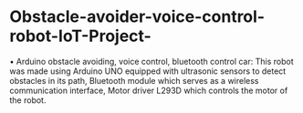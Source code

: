 # Obstacle-avoider-voice-control-robot-IoT-Project-

• Arduino obstacle avoiding, voice control, bluetooth control car: This robot was made using Arduino UNO equipped with ultrasonic sensors to detect obstacles in its path, Bluetooth module which serves as a wireless communication interface, Motor driver L293D which controls the motor of the robot.
